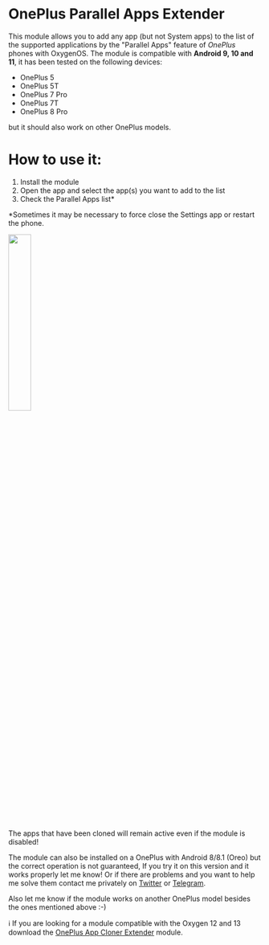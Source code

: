 # OnePlus Parallel Apps Extender

This module allows you to add any app (but not System apps) to the list of the supported applications by the "Parallel Apps" feature of *OnePlus* phones with OxygenOS.
The module is compatible with **Android 9, 10 and 11**, it has been tested on the following devices: 

* OnePlus 5
* OnePlus 5T
* OnePlus 7 Pro
* OnePlus 7T
* OnePlus 8 Pro
  
but it should also work on other OnePlus models.

# How to use it:

1. Install the module
2. Open the app and select the app(s) you want to add to the list
3. Check the Parallel Apps list*

*Sometimes it may be necessary to force close the Settings app or restart the phone.

<img src="https://pbs.twimg.com/media/EM50PgwWkAEdVI5?format=jpg&name=4096x4096" width="30%">

The apps that have been cloned will remain active even if the module is disabled!

The module can also be installed on a OnePlus with Android 8/8.1 (Oreo) but the correct operation is not guaranteed, If you try it on this version and it works properly let me know! Or if there are problems and you want to help me solve them contact me privately on [Twitter](https://twitter.com/alex193a) or [Telegram](https://t.me/alex193a).

Also let me know if the module works on another OnePlus model besides the ones mentioned above :-)

ℹ️ If you are looking for a module compatible with the Oxygen 12 and 13 download the [OnePlus App Cloner Extender](https://github.com/Xposed-Modules-Repo/com.alex193a.paextender) module.
